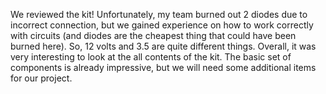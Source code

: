 We reviewed the kit!
Unfortunately, my team burned out 2 diodes due to incorrect connection, but we gained experience on how to work correctly with circuits (and diodes are the cheapest thing that could have been burned here).
So, 12 volts and 3.5 are quite different things.
Overall, it was very interesting to look at the all contents of the kit. The basic set of components is already impressive, but we will need some additional items for our project.
